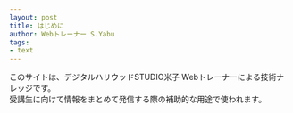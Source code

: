 ```yaml
---
layout: post
title: はじめに
author: Webトレーナー S.Yabu
tags:
- text
---
```


このサイトは、デジタルハリウッドSTUDIO米子 Webトレーナーによる技術ナレッジです。  
受講生に向けて情報をまとめて発信する際の補助的な用途で使われます。  

<!--more-->
